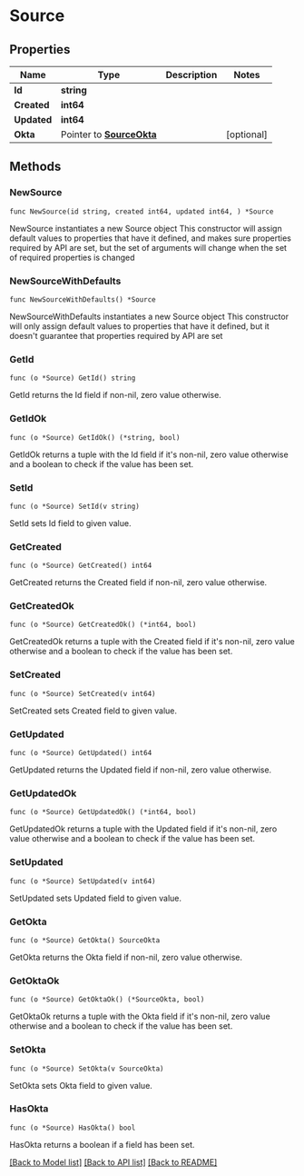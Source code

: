 # Source

## Properties

Name | Type | Description | Notes
------------ | ------------- | ------------- | -------------
**Id** | **string** |  | 
**Created** | **int64** |  | 
**Updated** | **int64** |  | 
**Okta** | Pointer to [**SourceOkta**](SourceOkta.md) |  | [optional] 

## Methods

### NewSource

`func NewSource(id string, created int64, updated int64, ) *Source`

NewSource instantiates a new Source object
This constructor will assign default values to properties that have it defined,
and makes sure properties required by API are set, but the set of arguments
will change when the set of required properties is changed

### NewSourceWithDefaults

`func NewSourceWithDefaults() *Source`

NewSourceWithDefaults instantiates a new Source object
This constructor will only assign default values to properties that have it defined,
but it doesn't guarantee that properties required by API are set

### GetId

`func (o *Source) GetId() string`

GetId returns the Id field if non-nil, zero value otherwise.

### GetIdOk

`func (o *Source) GetIdOk() (*string, bool)`

GetIdOk returns a tuple with the Id field if it's non-nil, zero value otherwise
and a boolean to check if the value has been set.

### SetId

`func (o *Source) SetId(v string)`

SetId sets Id field to given value.


### GetCreated

`func (o *Source) GetCreated() int64`

GetCreated returns the Created field if non-nil, zero value otherwise.

### GetCreatedOk

`func (o *Source) GetCreatedOk() (*int64, bool)`

GetCreatedOk returns a tuple with the Created field if it's non-nil, zero value otherwise
and a boolean to check if the value has been set.

### SetCreated

`func (o *Source) SetCreated(v int64)`

SetCreated sets Created field to given value.


### GetUpdated

`func (o *Source) GetUpdated() int64`

GetUpdated returns the Updated field if non-nil, zero value otherwise.

### GetUpdatedOk

`func (o *Source) GetUpdatedOk() (*int64, bool)`

GetUpdatedOk returns a tuple with the Updated field if it's non-nil, zero value otherwise
and a boolean to check if the value has been set.

### SetUpdated

`func (o *Source) SetUpdated(v int64)`

SetUpdated sets Updated field to given value.


### GetOkta

`func (o *Source) GetOkta() SourceOkta`

GetOkta returns the Okta field if non-nil, zero value otherwise.

### GetOktaOk

`func (o *Source) GetOktaOk() (*SourceOkta, bool)`

GetOktaOk returns a tuple with the Okta field if it's non-nil, zero value otherwise
and a boolean to check if the value has been set.

### SetOkta

`func (o *Source) SetOkta(v SourceOkta)`

SetOkta sets Okta field to given value.

### HasOkta

`func (o *Source) HasOkta() bool`

HasOkta returns a boolean if a field has been set.


[[Back to Model list]](../README.md#documentation-for-models) [[Back to API list]](../README.md#documentation-for-api-endpoints) [[Back to README]](../README.md)


